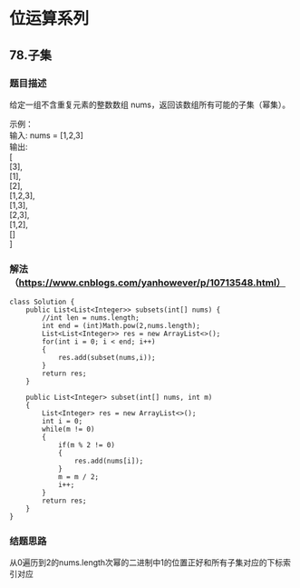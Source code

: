 # 位运算系列

## 78.子集
### 题目描述
给定一组不含重复元素的整数数组 nums，返回该数组所有可能的子集（幂集）。  

示例：  
    输入: nums = [1,2,3]  
    输出:  
    [  
      [3],  
      [1],  
      [2],  
      [1,2,3],  
      [1,3],  
      [2,3],  
      [1,2],  
      []  
    ]  
    
### 解法（https://www.cnblogs.com/yanhowever/p/10713548.html）
    class Solution {
        public List<List<Integer>> subsets(int[] nums) {
            //int len = nums.length;
            int end = (int)Math.pow(2,nums.length);
            List<List<Integer>> res = new ArrayList<>();
            for(int i = 0; i < end; i++)
            {
                res.add(subset(nums,i));
            }
            return res;
        }

        public List<Integer> subset(int[] nums, int m)
        {
            List<Integer> res = new ArrayList<>();
            int i = 0;
            while(m != 0)
            {
                if(m % 2 != 0)
                {
                    res.add(nums[i]);
                }
                m = m / 2;
                i++;
            }
            return res;
        }
    }

### 结题思路
从0遍历到2的nums.length次幂的二进制中1的位置正好和所有子集对应的下标索引对应

